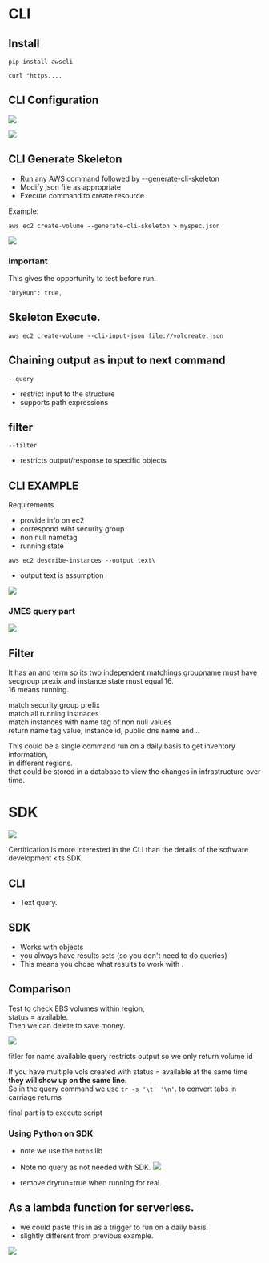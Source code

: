 # CLI 

## Install  

```
pip install awscli
```

```
curl "https....
``` 

## CLI Configuration   
  
    
![](images/cliconfig.png)
  
  
![](images/iamrole.png)

## CLI Generate Skeleton 

- Run any AWS command followed by --generate-cli-skeleton 
- Modify json file as appropriate 
- Execute command to create resource 
  
Example:  

```
aws ec2 create-volume --generate-cli-skeleton > myspec.json

```  
  
   
![](images/skeleton.png) 
  
### Important   
  
This gives the opportunity to test before run.  
  
`"DryRun": true,` 
  
    
## Skeleton Execute. 
  
```
aws ec2 create-volume --cli-input-json file://volcreate.json
```

## Chaining output as input to next command 
  
`--query`  
  
- restrict input to the structure 
- supports path expressions 

## filter 

`--filter`
   
- restricts output/response to specific objects 
  
    
## CLI EXAMPLE 
    
Requirements   
- provide info on ec2
- correspond wiht security group 
- non null nametag
- running state 
  
  
```Shell
aws ec2 describe-instances --output text\
```  
  
- output text is assumption 
  
![](images/clisample.png)  
  
### JMES query part 
![](images/jmesquery.png)  
  
    
## Filter  
It has an and term so its two independent matchings groupname must have secgroup prexix and instance state must equal 16.   
16 means running.  

match security group prefix  
match all running instnaces  
match instances with name tag of non null values  
return name tag value, instance id, public dns name and ..  
  
This could be a single command run on a daily basis to get inventory information,    
in different regions.  
that could be stored in a database to view the changes in infrastructure over time. 

# SDK
  
![](images/SDK.png)  
  
Certification is more interested in the CLI than the details of the software development kits SDK.  
  
## CLI  
- Text query. 

## SDK
  
- Works with objects 
- you always have results sets (so you don't need to do queries)  
- This means you chose what results to work with .  
  
## Comparison    
  
Test to check EBS volumes within region,   
status = available.   
Then we can delete to save money.  

![](images/removeEBS.png)  
  
fitler for name available 
query restricts output so we only return volume id   
  
If you have multiple vols created with status = available at the same time   
**they will show up on the same line**.  
So in the query command we use `tr -s '\t' '\n'`. to convert tabs in carriage returns 
  
final part is to execute script   
  
### Using Python on SDK  
  
- note we use the `boto3` lib 
- Note no query as not needed with SDK. 
![](images/pythonsdk.png)   
  
- remove dryrun=true when running for real. 

## As a lambda function for serverless. 
  
- we could paste this in as a trigger to run on a daily basis.  
- slightly different from previous example. 
  
![](images/lambdacli.png)


```python

```
